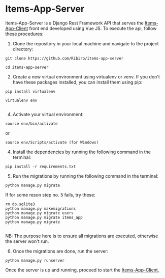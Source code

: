 # Items-App-Server
Items-App-Server is a Django Rest Framework API that serves the <a href="https://github.com/Ribiro/items-app-client">Items-App-Client</a> front end developed using Vue JS.
To execute the api, follow these procedures:

1. Clone the repository in your local machine and navigate to the project directory:
```
git clone https://github.com/Ribiro/items-app-server

cd items-app-server

```

2. Create a new virtual environment using virtualenv or venv. If you don't have these packages installed, you can install them using pip:
```
pip install virtualenv

virtualenv env


```

4. Activate your virtual environment:

```
source env/bin/activate

```

or

```
source env/Scripts/activate (for Windows)

```

4. Install the dependencies by running the following command in the terminal:
```
pip install -r requirements.txt

```

5. Run the migrations by running the following command in the terminal:
```
python manage.py migrate

```

If for some reson step no. 5 fails, try these:
```
rm db.sqlite3
python manage.py makemigrations
python manage.py migrate users
python manage.py migrate items_app
python manage.py migrate


```
NB: The purpose here is to ensure all migrations are executed, otherwise the server won't run.


6. Once the migrations are done, run the server:

```
python manage.py runserver

```


Once the server is up and running, proceed to start the <a href="https://github.com/Ribiro/items-app-client">Items-App-Client.</a>


